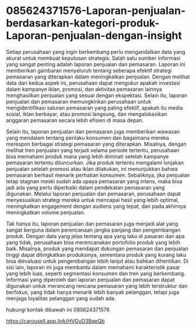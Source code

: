 # 085624371576-Laporan-penjualan-berdasarkan-kategori-produk-Laporan-penjualan-dengan-insight

Setiap perusahaan yang ingin berkembang perlu mengandalkan data yang akurat untuk membuat keputusan strategis. Salah satu sumber informasi yang sangat penting adalah laporan penjualan dan pemasaran. Laporan ini memberikan gambaran menyeluruh tentang seberapa efektif strategi pemasaran yang diterapkan dalam meningkatkan penjualan. Dengan melihat data dari kedua aspek ini, perusahaan dapat mengukur apakah investasi dalam kampanye iklan, promosi, dan aktivitas pemasaran lainnya menghasilkan penjualan yang sesuai dengan ekspektasi. Selain itu, laporan penjualan dan pemasaran memungkinkan perusahaan untuk mengidentifikasi saluran pemasaran yang paling efektif, apakah itu media sosial, iklan berbayar, atau promosi langsung, dan mengalokasikan anggaran pemasaran secara lebih efisien di masa depan.

Selain itu, laporan penjualan dan pemasaran juga memberikan wawasan yang mendalam tentang perilaku konsumen dan bagaimana mereka merespon berbagai strategi pemasaran yang diterapkan. Misalnya, dengan melihat tren penjualan yang terjadi selama periode tertentu, perusahaan bisa memahami produk mana yang lebih diminati setelah kampanye pemasaran tertentu diluncurkan. Jika produk tertentu mengalami lonjakan penjualan setelah promosi atau iklan dilakukan, ini menunjukkan bahwa pemasaran berhasil menarik perhatian konsumen. Sebaliknya, jika penjualan tetap stagnan meski sudah ada upaya pemasaran yang intens, maka bisa jadi ada yang perlu diperbaiki dalam pendekatan pemasaran yang digunakan. Melalui laporan penjualan dan pemasaran, perusahaan dapat menyesuaikan strategi mereka untuk mencapai hasil yang lebih optimal, meningkatkan engagement dengan audiens yang tepat, dan pada akhirnya meningkatkan volume penjualan.

Tak hanya itu, laporan penjualan dan pemasaran juga menjadi alat yang sangat berguna dalam perencanaan jangka panjang dan pengembangan produk. Dengan data yang jelas tentang apa yang laku di pasaran dan apa yang tidak, perusahaan bisa merencanakan portofolio produk yang lebih baik. Misalnya, produk yang mendapat dukungan pemasaran dan penjualan tinggi dapat ditingkatkan produksinya, sementara produk yang kurang laku bisa dievaluasi untuk pengembangan lebih lanjut atau bahkan dihentikan. Di sisi lain, laporan ini juga membantu dalam memahami karakteristik pasar yang lebih luas, seperti segmentasi konsumen dan tren yang berkembang. Informasi yang diperoleh dari laporan penjualan dan pemasaran dapat digunakan untuk merancang rencana pemasaran yang lebih terstruktur dan berfokus, yang tidak hanya menarik lebih banyak pelanggan, tetapi juga menjaga loyalitas pelanggan yang sudah ada.

hubungi kontak dibawah ini
085624371576

https://carousell.app.link/HVGvD3BqeQb
